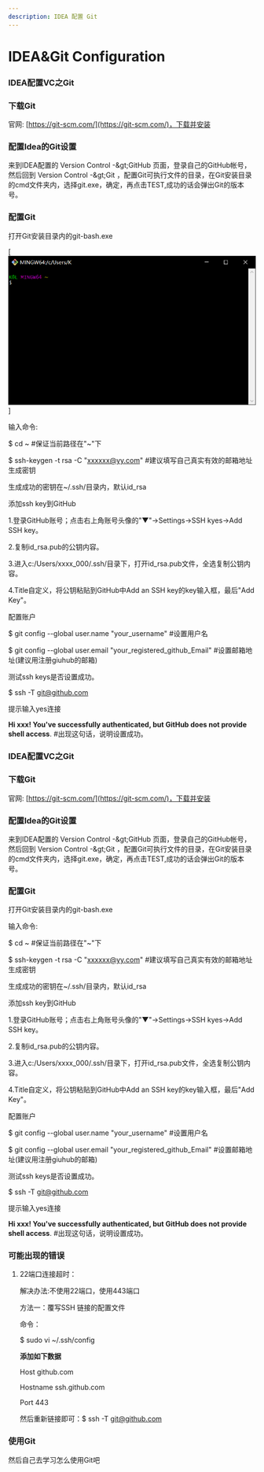 ```yaml
---
description: IDEA 配置 Git
---
```


# IDEA&Git Configuration

### IDEA配置VC之Git

### 下载Git

官网: [https://git-scm.com/](https://git-scm.com/)，下载并安装

### 配置Idea的Git设置

来到IDEA配置的 Version Control -\&gt;GitHub 页面，登录自己的GitHub帐号，然后回到 Version Control -\&gt;Git ，配置Git可执行文件的目录，在Git安装目录的cmd文件夹内，选择git.exe，确定，再点击TEST,成功的话会弹出Git的版本号。

### 配置Git

打开Git安装目录内的git-bash.exe

\[![](/img/git1.png)\]

输入命令:

$ cd ~ \#保证当前路径在"~"下

$ ssh-keygen -t rsa -C "xxxxxx@yy.com" \#建议填写自己真实有效的邮箱地址 生成密钥

生成成功的密钥在~/.ssh/目录内，默认id\_rsa

添加ssh key到GitHub

1.登录GitHub账号；点击右上角账号头像的"▼"→Settings→SSH kyes→Add SSH key。

2.复制id\_rsa.pub的公钥内容。

3.进入c:/Users/xxxx\_000/.ssh/目录下，打开id\_rsa.pub文件，全选复制公钥内容。

4.Title自定义，将公钥粘贴到GitHub中Add an SSH key的key输入框，最后"Add Key"。

配置账户

$ git config --global user.name "your\_username" \#设置用户名

$ git config --global user.email "your\_registered\_github\_Email" \#设置邮箱地址\(建议用注册giuhub的邮箱\)

测试ssh keys是否设置成功。

$ ssh -T [git@github.com](mailto:git@github.com)

提示输入yes连接

**Hi xxx! You've successfully authenticated, but GitHub does not provide shell access**. \#出现这句话，说明设置成功。

### IDEA配置VC之Git

### 下载Git

官网: [https://git-scm.com/](https://git-scm.com/)，下载并安装

### 配置Idea的Git设置

来到IDEA配置的 Version Control -\&gt;GitHub 页面，登录自己的GitHub帐号，然后回到 Version Control -\&gt;Git ，配置Git可执行文件的目录，在Git安装目录的cmd文件夹内，选择git.exe，确定，再点击TEST,成功的话会弹出Git的版本号。

### 配置Git

打开Git安装目录内的git-bash.exe

输入命令:

$ cd ~ \#保证当前路径在"~"下

$ ssh-keygen -t rsa -C "xxxxxx@yy.com" \#建议填写自己真实有效的邮箱地址 生成密钥

生成成功的密钥在~/.ssh/目录内，默认id\_rsa

添加ssh key到GitHub

1.登录GitHub账号；点击右上角账号头像的"▼"→Settings→SSH kyes→Add SSH key。

2.复制id\_rsa.pub的公钥内容。

3.进入c:/Users/xxxx\_000/.ssh/目录下，打开id\_rsa.pub文件，全选复制公钥内容。

4.Title自定义，将公钥粘贴到GitHub中Add an SSH key的key输入框，最后"Add Key"。

配置账户

$ git config --global user.name "your\_username" \#设置用户名

$ git config --global user.email "your\_registered\_github\_Email" \#设置邮箱地址\(建议用注册giuhub的邮箱\)

测试ssh keys是否设置成功。

$ ssh -T [git@github.com](mailto:git@github.com)

提示输入yes连接

**Hi xxx! You've successfully authenticated, but GitHub does not provide shell access**. \#出现这句话，说明设置成功。

### 可能出现的错误

1. 22端口连接超时：

   解决办法:不使用22端口，使用443端口

   方法一：覆写SSH 链接的配置文件

   命令：

   $ sudo vi ~/.ssh/config

   **添加如下数据**

   Host github.com

   Hostname ssh.github.com

   Port 443

   然后重新链接即可：$ ssh -T git@github.com

### 使用Git

然后自己去学习怎么使用Git吧

